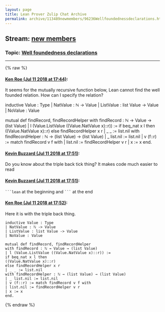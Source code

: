 ```yaml
---
layout: page
title: Lean Prover Zulip Chat Archive 
permalink: archive/113489newmembers/96236Wellfoundednessdeclarations.html
---
```


## Stream: [new members](index.html)
### Topic: [Well foundedness declarations](96236Wellfoundednessdeclarations.html)

---


{% raw %}
#### [ Ken Roe (Jul 11 2018 at 17:44)](https://leanprover.zulipchat.com/#narrow/stream/113489-new%20members/topic/Well%20foundedness%20declarations/near/129479543):
It seems for the mutually recursive function below, Lean cannot find the well founded relation.  How can I specify the relation?

inductive Value : Type
| NatValue : ℕ -> Value
| ListValue : list Value -> Value
| NoValue : Value

mutual def findRecord, findRecordHelper
with findRecord : ℕ → Value → (list Value)
| l (Value.ListValue ((Value.NatValue x)::r)) :=
                 if beq_nat x l then
                     ((Value.NatValue x)::r)
                 else findRecordHelper x r
| _ _ := list.nil
with findRecordHelper : ℕ → (list Value) → (list Value)
| _ list.nil := list.nil
| v (f::r) := match findRecord v f with
              | list.nil := findRecordHelper v r
              | x        := x
              end.

#### [ Kevin Buzzard (Jul 11 2018 at 17:51)](https://leanprover.zulipchat.com/#narrow/stream/113489-new%20members/topic/Well%20foundedness%20declarations/near/129479933):
Do you know about the triple back tick thing? It makes code much easier to read

#### [ Kevin Buzzard (Jul 11 2018 at 17:51)](https://leanprover.zulipchat.com/#narrow/stream/113489-new%20members/topic/Well%20foundedness%20declarations/near/129479954):
` ```lean ` at the beginning and ` ``` ` at the end

#### [ Ken Roe (Jul 11 2018 at 17:52)](https://leanprover.zulipchat.com/#narrow/stream/113489-new%20members/topic/Well%20foundedness%20declarations/near/129480038):
Here it is with the triple back thing.
```lean
inductive Value : Type
| NatValue : ℕ -> Value
| ListValue : list Value -> Value
| NoValue : Value

mutual def findRecord, findRecordHelper
with findRecord : ℕ → Value → (list Value)
| l (Value.ListValue ((Value.NatValue x)::r)) :=
if beq_nat x l then
((Value.NatValue x)::r)
else findRecordHelper x r
| _ _ := list.nil
with findRecordHelper : ℕ → (list Value) → (list Value)
| _ list.nil := list.nil
| v (f::r) := match findRecord v f with
| list.nil := findRecordHelper v r
| x := x
end.
```


{% endraw %}
